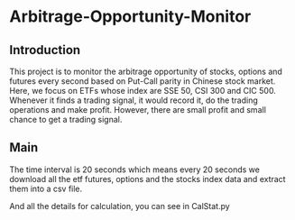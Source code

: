 # Arbitrage-Opportunity-Monitor
## Introduction
This project is to monitor the arbitrage opportunity of stocks, options and futures every second based on Put-Call parity in Chinese stock market. Here, we focus on ETFs whose index are SSE 50, CSI 300 and CIC 500. Whenever it finds a trading signal, it would record it, do the trading operations and make profit. However, there are small profit and small chance to get a trading signal.
## Main
The time interval is 20 seconds which means every 20 seconds we download all the etf futures, options and the stocks index data and extract them into a csv file.

And all the details for calculation, you can see in CalStat.py
